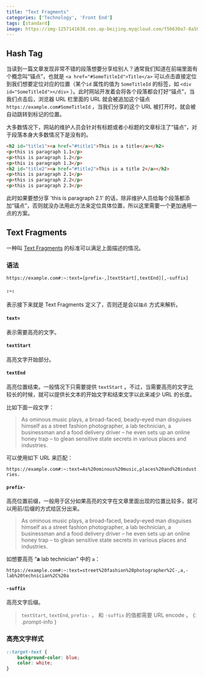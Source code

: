 ```yaml
---
title: "Text Fragments"
categories: ['Technology', 'Front End']
tags: [standard]
image: https://img-1257141638.cos.ap-beijing.myqcloud.com/f56630a7-8a50-4eda-a2da-f40b8c7a1e8a
---
```


## Hash Tag

当读到一篇文章发现非常不错的段落想要分享给别人？通常我们知道在前端里面有个概念叫“锚点”，也就是 `<a href="#SomeTitleId">Title</a>` 可以点击直接定位到我们想要定位对应的位置（某个`id` 属性的值为 `SomeTitleId` 的标签，如 `<div id="SomeTitleId"></div>` ）。此时网站开发着会将各个段落都会打好“锚点”，当我们点击后，浏览器 URL 栏里面的 URL 就会被追加这个锚点 `https://example.com#SomeTitleId` ，当我们分享的这个 URL 被打开时，就会被自动跳转到标记的位置。

大多数情况下，网站的维护人员会针对有标题或者小标题的文章标注了“锚点”，对于段落本身大多数情况下是没有的。

```html
<h2 id="title1"><a href="#title1">This is a title</a></h2>
<p>this is paragraph 1.1</p>
<p>this is paragraph 1.2</p>
<p>this is paragraph 1.3</p>
<h2 id="title2"><a href="#title2">This is a title 2</a></h2>
<p>this is paragraph 2.1</p>
<p>this is paragraph 2.2</p>
<p>this is paragraph 2.3</p>
```

此时如果要想分享 'this is paragraph 2.1' 的话，除非维护人员给每个段落都添加“锚点”，否则就没办法用此方法来定位具体位置，所以这里需要一个更加通用一点的方案。

## Text Fragments

一种叫 [Text Fragments](https://developer.mozilla.org/en-US/docs/Web/Text_fragments) 的标准可以满足上面描述的情况。

### 语法

`https://example.com#:~:text=[prefix-,]textStart[,textEnd][,-suffix]`

#### `:~:`

表示接下来就是 Text Fragments 定义了，否则还是会以`锚点` 方式来解析。

#### `text=`

表示需要高亮的文字。

#### `textStart`

高亮文字开始部分。

#### `textEnd`

高亮位置结束。一般情况下只需要提供 `textStart` 。不过，当需要高亮的文字比较长的时候，就可以提供长文本的开始文字和结束文字以此来减少 URL 的长度。

比如下面一段文字：

> As ominous music plays, a broad-faced, beady-eyed man disguises himself as a street fashion photographer, a lab technician, a businessman and a food delivery driver – he even sets up an online honey trap – to glean sensitive state secrets in various places and industries.

可以使用如下 URL 来匹配：

`https://example.com#:~:text=As%20ominous%20music,places%20and%20industries.`

#### `prefix-`

高亮位置前缀，一般用于区分如果高亮的文字在文章里面出现的位置比较多，就可以用前/后缀的方式给区分出来。

> As ominous music plays, a broad-faced, beady-eyed man disguises himself as a street fashion photographer, a lab technician, a businessman and a food delivery driver – he even sets up an online honey trap – to glean sensitive state secrets in various places and industries.

如想要高亮 “**a** lab technician” 中的 `a`：

`https://example.com#:~:text=street%20fashion%20photographer%2C-,a,-lab%20technician%2C%20a`

#### `-suffix`

高亮文字后缀。

> `textStart`, `textEnd`, `prefix-` ， 和 `-suffix`  的值都需要 URL encode 。
{: .prompt-info }

### 高亮文字样式

```css
::target-text {
    background-color: blue;
    color: white;
}
```

